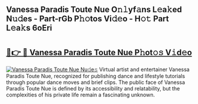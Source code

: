 ## Vanessa Paradis Toute Nue O𝚗𝚕yf𝚊ns L𝚎a𝚔ed N𝚞𝚍es - Part-rGb P𝚑𝚘tos Vi𝚍𝚎o - H𝚘𝚝 Part L𝚎a𝚔s 6oEri

# <h2><a href="http://kfafkh.oniu.top/?m=Vanessa+Paradis+Toute+Nue">🔗👉 🔴 Vanessa Paradis Toute Nue P𝚑ot𝚘𝚜 V𝚒d𝚎o</a></h2>

[![Vanessa Paradis Toute Nue Nu𝚍e𝚜](https://i.imgur.com/0qMVB7G.gif)](http://kfafkh.oniu.top/?m=Vanessa+Paradis+Toute+Nue)
Virtual artist and entertainer Vanessa Paradis Toute Nue, recognized for publishing dance and lifestyle tutorials through popular dance moves and brief clips. The public face of Vanessa Paradis Toute Nue is defined by its accessibility and relatability, but the complexities of his private life remain a fascinating unknown.  
